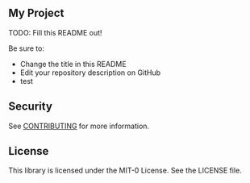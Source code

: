 ## My Project

TODO: Fill this README out!

Be sure to:

* Change the title in this README
* Edit your repository description on GitHub
* test

## Security

See [CONTRIBUTING](CONTRIBUTING.md#security-issue-notifications) for more information.

## License

This library is licensed under the MIT-0 License. See the LICENSE file.


